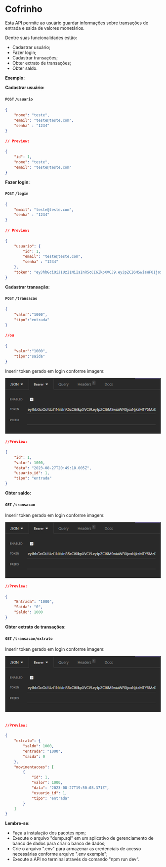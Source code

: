 # Cofrinho

Esta API permite ao usuário guardar informações sobre transações de entrada e saida de valores monetários.

Dentre suas funcionalidades estão:

-   Cadastrar usuário;
-   Fazer login;
-   Cadastrar transações;
-   Obter extrato de transações;
-   Obter saldo.


**Exemplo:**

**Cadastrar usuário:** 

#### `POST` `/usuario`

```json
{
	"nome": "teste",
	"email": "teste@teste.com",
	"senha" : "1234"
}

// Preview:

{
	"id": 1,
	"nome": "teste",
	"email": "teste@teste.com"
}
```

**Fazer login:**
#### `POST` `/login`

```json
{
    "email": "teste@teste.com",
	"senha" : "1234"
}

// Preview:

{
	"usuario": {
		"id": 1,
		"email": "teste@teste.com",
	    "senha" : "1234"
	},
	"token": "eyJhbGciOiJIUzI1NiIsInR5cCI6IkpXVCJ9.eyJpZCI6MSwiaWF0IjoxNjkzMTY5OTg5fQ.REICqxbXKPpD9uLSzN4sAMJWbk9VhwtsFyZSq9mOgN4"
}
```
**Cadastrar transação:**
#### `POST` `/transacao`

```json
{
	"valor":"1000",
	"tipo":"entrada"
}

//ou

{
	"valor":"1000",
	"tipo":"saida"
}
```
Inserir token gerado em login conforme imagem: 

![](image.png)

```json
//Preview:

{
	"id": 1,
	"valor": 1000,
	"data": "2023-08-27T20:49:18.005Z",
	"usuario_id": 1,
	"tipo": "entrada"
}
```
**Obter saldo:**
#### `GET` `/transacao`

Inserir token gerado em login conforme imagem: 

![](image.png)

```json
//Preview:

{
	"Entrada": "1000",
	"Saida": "0",
	"Saldo": 1000
}
```

**Obter extrato de transações:**
#### `GET` `/transacao/extrato`

Inserir token gerado em login conforme imagem: 

![](image.png)

```json

//Preview:

{
	"extrato": {
		"saldo": 1000,
		"entrada": "1000",
		"saida": 0
	},
	"movimentacoes": [
		{
			"id": 1,
			"valor": 1000,
			"data": "2023-08-27T19:50:03.371Z",
			"usuario_id": 1,
			"tipo": "entrada"
		}
    ]
}
```
**Lembre-se:**
-   Faça a instalação dos pacotes npm;
-   Execute o arquivo "dump.sql" em um aplicativo de gerenciamento de banco de dados para criar o banco de dados;
-   Crie o arquivo ".env" para armazenar as credenciais de acesso necessárias conforme arquivo ".env exemple";
-   Execute a API no terminal através do comando "npm run dev".
